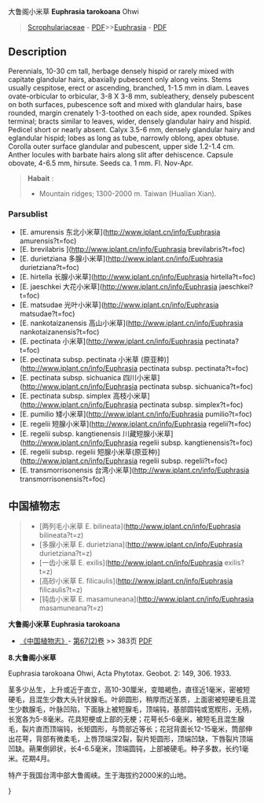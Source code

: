 大鲁阁小米草 **Euphrasia tarokoana** Ohwi

> [Scrophulariaceae](http://www.iplant.cn/info/Scrophulariaceae?t=foc) - [PDF](http://www.iplant.cn/foc/pdf/Scrophulariaceae.pdf)>>[Euphrasia](http://www.iplant.cn/info/Euphrasia?t=foc) - [PDF](http://www.iplant.cn/foc/pdf/Euphrasia.pdf)

## Description

Perennials, 10-30 cm tall, herbage densely hispid or rarely mixed with capitate glandular hairs, abaxially pubescent only along veins. Stems usually cespitose, erect or ascending, branched, 1-1.5 mm in diam. Leaves ovate-orbicular to orbicular, 3-8 X 3-8 mm, subleathery, densely pubescent on both surfaces, pubescence soft and mixed with glandular hairs, base rounded, margin crenately 1-3-toothed on each side, apex rounded. Spikes terminal; bracts similar to leaves, wider, densely glandular hairy and hispid. Pedicel short or nearly absent. Calyx 3.5-6 mm, densely glandular hairy and eglandular hispid; lobes as long as tube, narrowly oblong, apex obtuse. Corolla outer surface glandular and pubescent, upper side 1.2-1.4 cm. Anther locules with barbate hairs along slit after dehiscence. Capsule obovate, 4-6.5 mm, hirsute. Seeds ca. 1 mm. Fl. Nov-Apr.


> **Habait** : 
>* Mountain ridges; 1300-2000 m. Taiwan (Hualian Xian).



### Parsublist

* [E.  amurensis  东北小米草](http://www.iplant.cn/info/Euphrasia amurensis?t=foc)
* [E.  brevilabris  ](http://www.iplant.cn/info/Euphrasia brevilabris?t=foc)
* [E.  durietziana  多腺小米草](http://www.iplant.cn/info/Euphrasia durietziana?t=foc)
* [E.  hirtella  长腺小米草](http://www.iplant.cn/info/Euphrasia hirtella?t=foc)
* [E.  jaeschkei  大花小米草](http://www.iplant.cn/info/Euphrasia jaeschkei?t=foc)
* [E.  matsudae  光叶小米草](http://www.iplant.cn/info/Euphrasia matsudae?t=foc)
* [E.  nankotaizanensis  高山小米草](http://www.iplant.cn/info/Euphrasia nankotaizanensis?t=foc)
* [E.  pectinata  小米草](http://www.iplant.cn/info/Euphrasia pectinata?t=foc)
* [E.  pectinata subsp. pectinata  小米草 (原亚种)](http://www.iplant.cn/info/Euphrasia pectinata subsp. pectinata?t=foc)
* [E.  pectinata subsp. sichuanica  四川小米草](http://www.iplant.cn/info/Euphrasia pectinata subsp. sichuanica?t=foc)
* [E.  pectinata subsp. simplex  高枝小米草](http://www.iplant.cn/info/Euphrasia pectinata subsp. simplex?t=foc)
* [E.  pumilio  矮小米草](http://www.iplant.cn/info/Euphrasia pumilio?t=foc)
* [E.  regelii  短腺小米草](http://www.iplant.cn/info/Euphrasia regelii?t=foc)
* [E.  regelii subsp. kangtienensis  川藏短腺小米草](http://www.iplant.cn/info/Euphrasia regelii subsp. kangtienensis?t=foc)
* [E.  regelii subsp. regelii  短腺小米草(原亚种)](http://www.iplant.cn/info/Euphrasia regelii subsp. regelii?t=foc)
* [E.  transmorrisonensis  台湾小米草](http://www.iplant.cn/info/Euphrasia transmorrisonensis?t=foc)


## 中国植物志

> * [两列毛小米草  E.  bilineata](http://www.iplant.cn/info/Euphrasia bilineata?t=z)
> * [多腺小米草  E.  durietziana](http://www.iplant.cn/info/Euphrasia durietziana?t=z)
> * [一齿小米草  E.  exilis](http://www.iplant.cn/info/Euphrasia exilis?t=z)
> * [高砂小米草  E.  filicaulis](http://www.iplant.cn/info/Euphrasia filicaulis?t=z)
> * [钝齿小米草  E.  masamuneana](http://www.iplant.cn/info/Euphrasia masamuneana?t=z)


**大鲁阁小米草 Euphrasia tarokoana**

* [《中国植物志》](http://www.iplant.cn/frps)- [第67(2)卷](http://www.iplant.cn/frps/vol/67(2)) >> 383页 [PDF](http://www.iplant.cn/frps/pdf/67(2)/383.pdf)


**8.大鲁阁小米草**

Euphrasia tarokoana Ohwi, Acta Phytotax. Geobot. 2: 149, 306. 1933.

茎多少丛生，上升或近于直立，高10-30厘米，变暗褐色，直径近1毫米，密被短硬毛，且混生少数大头针状腺毛。叶卵圆形，稍厚而近革质，上面密被短硬毛且混生少数腺毛，叶脉凹陷，下面脉上被短腺毛，顶端钝，基部圆钝或宽楔形，无柄，长宽各为5-8毫米。花具短梗或上部的无梗；花萼长5-6毫米，被短毛且混生腺毛，裂片直而顶端钝，长矩圆形，与筒部近等长；花冠背面长12-15毫米，筒部伸出花萼，背部有微柔毛，上唇顶端深2裂，裂片矩圆形，顶端凹缺，下唇裂片顶端凹缺。蒴果倒卵状，长4-6.5毫米，顶端圆钝，上部被硬毛。种子多数，长约1毫米。花期4月。

特产于我国台湾中部大鲁阁峡。生于海拔约2000米的山地。



}